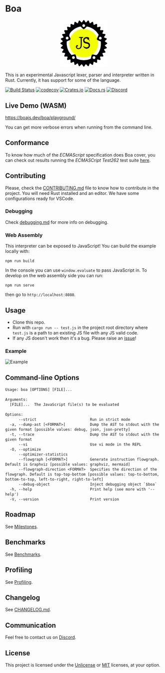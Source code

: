 # Boa

<p align="center">
  <a href="https://boajs.dev/">
    <img
      alt="Boa Logo"
      src="./assets/logo.svg"
      width="30%"
    />
    </a>
</p>

This is an experimental Javascript lexer, parser and interpreter written in Rust.
Currently, it has support for some of the language.

[![Build Status][build_badge]][build_link]
[![codecov](https://codecov.io/gh/boa-dev/boa/branch/main/graph/badge.svg)](https://codecov.io/gh/boa-dev/boa)
[![Crates.io](https://img.shields.io/crates/v/boa_engine.svg)](https://crates.io/crates/boa_engine)
[![Docs.rs](https://docs.rs/boa_engine/badge.svg)](https://docs.rs/boa_engine)
[![Discord](https://img.shields.io/discord/595323158140158003?logo=discord)](https://discord.gg/tUFFk9Y)

[build_badge]: https://github.com/boa-dev/boa/actions/workflows/rust.yml/badge.svg?event=push&branch=main
[build_link]: https://github.com/boa-dev/boa/actions/workflows/rust.yml?query=event%3Apush+branch%3Amain

## Live Demo (WASM)

<https://boajs.dev/boa/playground/>

You can get more verbose errors when running from the command line.

## Conformance

To know how much of the _ECMAScript_ specification does Boa cover, you can check out results
running the _ECMASCript Test262_ test suite [here](https://boajs.dev/boa/test262/).

## Contributing

Please, check the [CONTRIBUTING.md](CONTRIBUTING.md) file to know how to
contribute in the project. You will need Rust installed and an editor. We have
some configurations ready for VSCode.

### Debugging

Check [debugging.md](./docs/debugging.md) for more info on debugging.

### Web Assembly

This interpreter can be exposed to JavaScript!
You can build the example locally with:

```shell
npm run build
```

In the console you can use `window.evaluate` to pass JavaScript in.
To develop on the web assembly side you can run:

```shell
npm run serve
```

then go to `http://localhost:8080`.

## Usage

- Clone this repo.
- Run with `cargo run -- test.js` in the project root directory where `test.js` is a path to an existing JS file with any JS valid code.
- If any JS doesn't work then it's a bug. Please raise an [issue](https://github.com/boa-dev/boa/issues/)!

### Example

![Example](docs/img/latestDemo.gif)

## Command-line Options

```
Usage: boa [OPTIONS] [FILE]...

Arguments:
  [FILE]...  The JavaScript file(s) to be evaluated

Options:
      --strict                        Run in strict mode
  -a, --dump-ast [<FORMAT>]           Dump the AST to stdout with the given format [possible values: debug, json, json-pretty]
  -t, --trace                         Dump the AST to stdout with the given format
      --vi                            Use vi mode in the REPL
  -O, --optimize
      --optimizer-statistics
      --flowgraph [<FORMAT>]          Generate instruction flowgraph. Default is Graphviz [possible values: graphviz, mermaid]
      --flowgraph-direction <FORMAT>  Specifies the direction of the flowgraph. Default is top-top-bottom [possible values: top-to-bottom, bottom-to-top, left-to-right, right-to-left]
      --debug-object                  Inject debugging object `$boa`
  -h, --help                          Print help (see more with '--help')
  -V, --version                       Print version
```

## Roadmap

See [Milestones](https://github.com/boa-dev/boa/milestones).

## Benchmarks

See [Benchmarks](https://boajs.dev/boa/dev/bench/).

## Profiling

See [Profiling](./docs/profiling.md).

## Changelog

See [CHANGELOG.md](./CHANGELOG.md).

## Communication

Feel free to contact us on [Discord](https://discord.gg/tUFFk9Y).

## License

This project is licensed under the [Unlicense](./LICENSE-UNLICENSE) or [MIT](./LICENSE-MIT) licenses, at your option.
